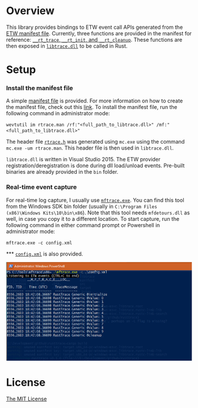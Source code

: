 # Overview

This library provides bindings to ETW event call APIs generated from the [ETW manifest file](./manifest/rtrace.man). Currently, three functions are provided in the manifest for reference: [`__rt_trace`, `__rt_init`, and `__rt_cleanup`](./libtrace/libtrace/exports.def). These functions are then exposed in [`libtrace.dll`](./libtrace/libtrace/libtrace.cpp) to be called in Rust.

# Setup

### Install the manifest file

A simple [manifest file](./manifest/rtrace.man) is provided. For more information on how to create the manifest file, check out this [link](https://msdn.microsoft.com/en-us/library/windows/desktop/dd996930(v=vs.85).aspx). To install the manifest file, run the following command in administrator mode:

```
wevtutil im rtrace.man /rf:"<full_path_to_libtrace.dll>" /mf:"<full_path_to_libtrace.dll>"
```

The header file [`rtrace.h`](./manifest/rtrace.h) was generated using `mc.exe` using the command `mc.exe -um rtrace.man`. This header file is then used in `libtrace.dll`.

`libtrace.dll` is written in Visual Studio 2015. The ETW provider registration/deregistration is done during dll load/unload events. Pre-built binaries are already provided in the `bin` folder.

### Real-time event capture

For real-time log capture, I usually use [`mftrace.exe`](https://msdn.microsoft.com/en-us/library/windows/desktop/ff685370(v=vs.85).aspx). You can find this tool from the Windows SDK bin folder (usually in `C:\Program Files (x86)\Windows Kits\10\bin\x86`). Note that this tool needs `mfdetours.dll` as well, in case you copy it to a different location. To start capture, run the following command in either command prompt or Powershell in administrator mode:

```
mftrace.exe -c config.xml
```

*** [`config.xml`](./manifest/config.xml) is also provided.

![mftrace](./assets/mftrace.png)

# License

[The MIT License](./LICENSE.md)
